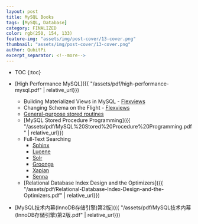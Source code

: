 ```yaml
---
layout: post
title: MySQL Books
tags: [MySQL, Database]
category: FINALIZED
color: rgb(250, 154, 133)
feature-img: "assets/img/post-cover/13-cover.png"
thumbnail: "assets/img/post-cover/13-cover.png"
author: QubitPi
excerpt_separator: <!--more-->
---
```


<!--more-->

* TOC
{:toc}
  
* [High Performance MySQL]({{ "/assets/pdf/high-performance-mysql.pdf" | relative_url}})
    - Building Materialized Views in MySQL - [Flexviews](https://github.com/greenlion/swanhart-tools)
    - Changing Schema on the Flight - [Flexviews](https://github.com/greenlion/swanhart-tools)
    - [General-purpose stored routines](http://mysql-sr-lib.sourceforge.net/)
    - [MySQL Stored Procedure Programming]({{ "/assets/pdf/MySQL%20Stored%20Procedure%20Programming.pdf" | relative_url}})
    - Full-Text Searching
        - [Sphinx](http://sphinxsearch.com/)
        - [Lucene](https://lucene.apache.org/)
        - [Solr](https://lucene.apache.org/solr/)
        - [Groonga](https://groonga.org/)
        - [Xapian](https://xapian.org/)
        - [Senna](https://www.openhub.net/p/senna)
    - [Relational Database Index Design and the Optimizers]({{ "/assets/pdf/Relational-Database-Index-Design-and-the-Optimizers.pdf" | relative_url}})
* [MySQL技术内幕(InnoDB存储引擎)第2版]({{ "/assets/pdf/MySQL技术内幕(InnoDB存储引擎)第2版.pdf" | relative_url}})
